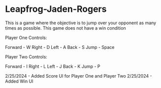 # Leapfrog-Jaden-Rogers

This is a game where the objective is to jump over your opponent as many times as possible.
This game does not have a win condition

Player One Controls:

Forward - W
Right - D
Left - A
Back - S
Jump - Space


Player Two Controls:

Forward - I
Right - L
Left - J
Back - K
Jump - P

2/25/2024 - Added Score UI for Player One and Player Two
2/25/2024 - Added Win UI